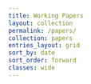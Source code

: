 ```yaml
---
title: Working Papers
layout: collection
permalink: /papers/
collection: papers
entries_layout: grid
sort_by: date
sort_order: forward
classes: wide
---
```

